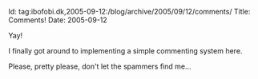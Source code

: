 Id: tag:ibofobi.dk,2005-09-12:/blog/archive/2005/09/12/comments/
Title: Comments!
Date: 2005-09-12

Yay!

I finally got around to implementing a simple commenting
system here.

Please, pretty please, don't let the spammers find me...